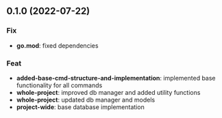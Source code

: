 ## 0.1.0 (2022-07-22)

### Fix

- **go.mod**: fixed dependencies

### Feat

- **added-base-cmd-structure-and-implementation**: implemented base functionality for all commands
- **whole-project**: improved db manager and added utility functions
- **whole-project**: updated db manager and models
- **project-wide**: base database implementation
